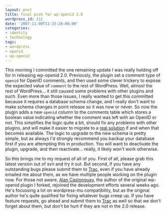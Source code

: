 ```yaml
---
layout: post
title: final push for wp-openid 2.0
wordpress_id: 211
date: '2007-11-08T11:35:28-08:00'
categories:
- identity
- technology
tags:
- wordpress
- openid
- wp-openid
---
```

This morning I committed the one remaining update I was really holding off for in releasing wp-openid 2.0.  Previously,
the plugin set a comment type of `openid` for OpenID comments, and then used some clever trickery to expose the expected
value of `comment` to the rest of WordPress.  Well, *almost* the rest of WordPress... it still caused some problems with
other plugins and such.  Even more than those issues, I really wanted to get this committed because it requires a
database schema change, and I really don't want to  make schema changes in point release so it was now or never.  So now
the plugin adds a new `openid` column to the comments table which stores a boolean value indicating whether the comment
was left with an OpenID or not.  This simplifies the logic quite a bit, should fix any problems with other plugins, and
will make it easier to migrate to a [real solution][] if and when that becomes available.  The logic to upgrade to the
new schema is pretty simple, but as always I'd strongly recommend you backup your database first if you are attempting
this in production.  You will want to deactivate the plugin, upgrade, and then reactivate... really, it likely won't
work otherwise.

So this brings me to my request of all of you.  First of all, please grab this latest version out of svn and try it out.
But second, if you have any outstanding bugs please submit them to [Trac][], even if you have already emailed me about
them, as we have multiple people working on the plugin now.  For those not aware, [Alan Castonguay][], the author of the
original wp-openid plugin I forked, rejoined the development efforts several weeks ago.  He's focussing a lot on
wordpress-mu compatibility, but as the original author he's quite qualified for fixing whatever bugs creep up.  If you
have feature requests, go ahead and submit them to [Trac][] as well so that we don't forget about them, but don't be
hurt if they are not in the 2.0 release.

[real solution]: http://trac.wordpress.org/ticket/5183
[trac]: http://dev.wp-plugins.org/report/9?COMPONENT=openid
[Alan Castonguay]: http://verselogic.net/
